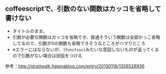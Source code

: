 ## coffeescriptで、引数のない関数はカッコを省略して書けない

- タイトルのまま。
- 引数が必要な関数はカッコを省略でき、普通そういう関数は全部かっこ省略してるので、引数が0の関数も省略できそうなところがハマりどころ
- ※エラーにはならないが、`[Function]`みたいな意図しないものが返ってくるので引数がない場合は括弧をつける

参考：http://straitwalk.hatenablog.com/entry/20130118/1358528936

